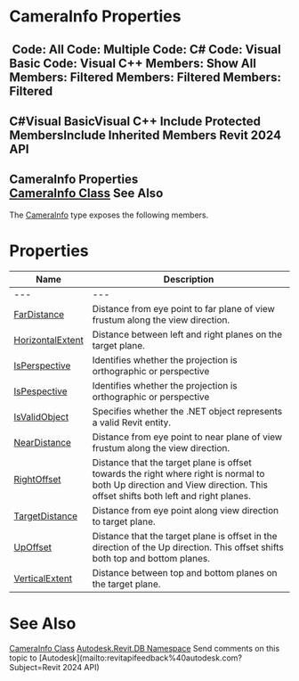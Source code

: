 # CameraInfo Properties

﻿
 Code: All Code: Multiple Code: C# Code: Visual Basic Code: Visual C++  Members: Show All Members: Filtered Members: Filtered Members: Filtered   
---  
C#Visual BasicVisual C++
Include Protected MembersInclude Inherited Members
Revit 2024 API  
---  
CameraInfo Properties  
[CameraInfo Class](facf52cc-bc82-0008-9e4c-60e6a335ef40.md "CameraInfo Class") See Also  
---  
The [CameraInfo](facf52cc-bc82-0008-9e4c-60e6a335ef40.md "CameraInfo Class") type exposes the following members.
# Properties
| Name | Description |
| --- | --- |
| --- | --- | --- |
| [FarDistance](16edd64f-ac8d-23aa-dfc7-514e4bebcd13.md "FarDistance Property") | Distance from eye point to far plane of view frustum along the view direction. |
| [HorizontalExtent](8247b292-f93f-684f-8270-a7c2fa92a6c8.md "HorizontalExtent Property") | Distance between left and right planes on the target plane. |
| [IsPerspective](37b664d0-d6fe-63b8-97f3-d23f3ec7c237.md "IsPerspective Property") | Identifies whether the projection is orthographic or perspective |
| [IsPespective](e5b44850-c499-942a-b1b1-1cbf145e1417.md "IsPespective Property") | Identifies whether the projection is orthographic or perspective |
| [IsValidObject](5bb6d514-66ec-24a5-8560-7bdd92a6b766.md "IsValidObject Property") | Specifies whether the .NET object represents a valid Revit entity. |
| [NearDistance](74236919-5164-1ddb-b5bd-5b41a4d18dc5.md "NearDistance Property") | Distance from eye point to near plane of view frustum along the view direction. |
| [RightOffset](5d30cbc2-2b80-5b26-3379-00d83a582d3a.md "RightOffset Property") | Distance that the target plane is offset towards the right where right is normal to both Up direction and View direction. This offset shifts both left and right planes. |
| [TargetDistance](46b7abd3-5ec1-939a-3f92-170fb6c87233.md "TargetDistance Property") | Distance from eye point along view direction to target plane. |
| [UpOffset](927f8022-85ae-ce88-c2c5-b709930f0846.md "UpOffset Property") | Distance that the target plane is offset in the direction of the Up direction. This offset shifts both top and bottom planes. |
| [VerticalExtent](d218fc23-3966-b79b-a863-8fdd74569dfe.md "VerticalExtent Property") | Distance between top and bottom planes on the target plane. |

# See Also
[CameraInfo Class](facf52cc-bc82-0008-9e4c-60e6a335ef40.md "CameraInfo Class")
[Autodesk.Revit.DB Namespace](87546ba7-461b-c646-cbb1-2cb8f5bff8b2.md "Autodesk.Revit.DB Namespace")
Send comments on this topic to [Autodesk](mailto:revitapifeedback%40autodesk.com?Subject=Revit 2024 API)